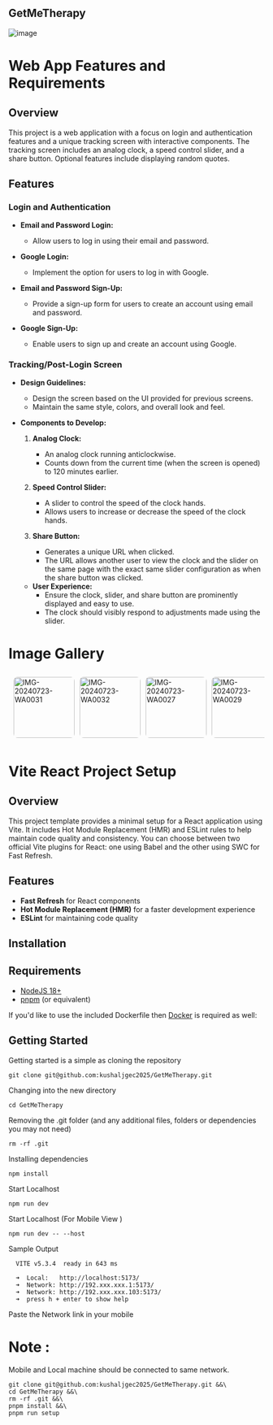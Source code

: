 ## GetMeTherapy
![image](https://github.com/user-attachments/assets/1d5ed9fc-a31b-4a79-af0c-9dcf46210405)
# Web App Features and Requirements

## Overview

This project is a web application with a focus on login and authentication features and a unique tracking screen with interactive components. The tracking screen includes an analog clock, a speed control slider, and a share button. Optional features include displaying random quotes.

## Features

### Login and Authentication

- **Email and Password Login:**
  - Allow users to log in using their email and password.
  
- **Google Login:**
  - Implement the option for users to log in with Google.
  
- **Email and Password Sign-Up:**
  - Provide a sign-up form for users to create an account using email and password.
  
- **Google Sign-Up:**
  - Enable users to sign up and create an account using Google.

### Tracking/Post-Login Screen

- **Design Guidelines:**
  - Design the screen based on the UI provided for previous screens.
  - Maintain the same style, colors, and overall look and feel.
  
- **Components to Develop:**
  
  1. **Analog Clock:**
     - An analog clock running anticlockwise.
     - Counts down from the current time (when the screen is opened) to 120 minutes earlier.
  
  2. **Speed Control Slider:**
     - A slider to control the speed of the clock hands.
     - Allows users to increase or decrease the speed of the clock hands.
  
  3. **Share Button:**
     - Generates a unique URL when clicked.
     - The URL allows another user to view the clock and the slider on the same page with the exact same slider configuration as when the share button was clicked.
  
  - **User Experience:**
    - Ensure the clock, slider, and share button are prominently displayed and easy to use.
    - The clock should visibly respond to adjustments made using the slider.
# Image Gallery

<div style="display: flex; flex-wrap: nowrap; overflow-x: auto; gap: 10px; padding: 10px;">
    <img src="https://github.com/user-attachments/assets/5728507b-6063-46e5-9e70-137fe400d352" alt="IMG-20240723-WA0031" style="width: 120px; height: auto; border-radius: 8px;">
    <img src="https://github.com/user-attachments/assets/1dc8314b-321a-4683-94b0-45d75a277c7e" alt="IMG-20240723-WA0032" style="width: 120px; height: auto; border-radius: 8px;">
    <img src="https://github.com/user-attachments/assets/9a024c34-9f58-48f1-89b2-f2822fbe0df1" alt="IMG-20240723-WA0027" style="width: 120px; height: auto; border-radius: 8px;">
    <img src="https://github.com/user-attachments/assets/412d0012-e20e-42be-801f-655b276cc7b8" alt="IMG-20240723-WA0029" style="width: 120px; height: auto; border-radius: 8px;">
    <img src="https://github.com/user-attachments/assets/6902f22f-2aba-4124-9fe7-b6dee531cbd6" alt="IMG-20240723-WA0028" style="width: 120px; height: auto; border-radius: 8px;">
    <img src="https://github.com/user-attachments/assets/7394f5bc-d2dd-4116-9c6a-3ffac1a16aa9" alt="IMG-20240723-WA0025" style="width: 120px; height: auto; border-radius: 8px;">
    <img src="https://github.com/user-attachments/assets/7e587a5b-96f1-49a0-8475-8e0ec6384c6d" alt="IMG-20240723-WA0026" style="width: 120px; height: auto; border-radius: 8px;">
</div>


# Vite React Project Setup

## Overview

This project template provides a minimal setup for a React application using Vite. It includes Hot Module Replacement (HMR) and ESLint rules to help maintain code quality and consistency. You can choose between two official Vite plugins for React: one using Babel and the other using SWC for Fast Refresh.

## Features

- **Fast Refresh** for React components
- **Hot Module Replacement (HMR)** for a faster development experience
- **ESLint** for maintaining code quality

## Installation

## Requirements

- [NodeJS 18+](https://nodejs.org/en)
- [pnpm](https://pnpm.io) (or equivalent)

If you'd like to use the included Dockerfile then [Docker](https://www.docker.com) is required as well:

## Getting Started

Getting started is a simple as cloning the repository

```
git clone git@github.com:kushaljgec2025/GetMeTherapy.git
```

Changing into the new directory

```
cd GetMeTherapy
```

Removing the .git folder (and any additional files, folders or dependencies you may not need)

```
rm -rf .git
```

Installing dependencies

```
npm install
```
Start Localhost 

```
npm run dev
```
Start Localhost (For Mobile View )

```
npm run dev -- --host 
```
Sample Output

```
  VITE v5.3.4  ready in 643 ms

  ➜  Local:   http://localhost:5173/
  ➜  Network: http://192.xxx.xxx.1:5173/
  ➜  Network: http://192.xxx.xxx.103:5173/
  ➜  press h + enter to show help
```

Paste the Network link in your mobile
# Note :
Mobile and Local machine should be connected to same network.


```
git clone git@github.com:kushaljgec2025/GetMeTherapy.git &&\
cd GetMeTherapy &&\
rm -rf .git &&\
pnpm install &&\
pnpm run setup
```
